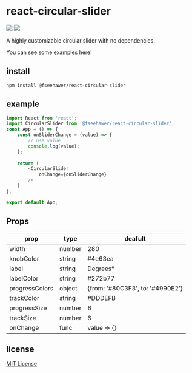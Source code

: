 # react-circular-slider

![](https://img.shields.io/badge/version-1.0.3-green.svg) ![](https://img.shields.io/badge/license-MIT-blue.svg)

A highly customizable circular slider with no dependencies. 

You can see some [examples](https://fseehawer.github.io/react-circular-slider/) here!

## install

```
npm install @fseehawer/react-circular-slider
```

## example

```javascript
import React from 'react';
import CircularSlider from '@fseehawer/react-circular-slider';
const App = () => {
    const onSliderChange = (value) => {
        // use value
        console.log(value);
    };
    
    return (
        <CircularSlider
            onChange={onSliderChange}
        />
    )
};

export default App;
```

## Props

prop             | type   | deafult
-----------------|--------|--------
width            | number | 280
knobColor        | string | #4e63ea
label            | string | Degrees°
labelColor       | string | #272b77
progressColors   | object | {from: '#80C3F3', to: '#4990E2'}
trackColor       | string | #DDDEFB
progressSize     | number | 6
trackSize        | number | 6
onChange         | func   | value => {}


## license

[MIT License](https://opensource.org/licenses/MIT)
